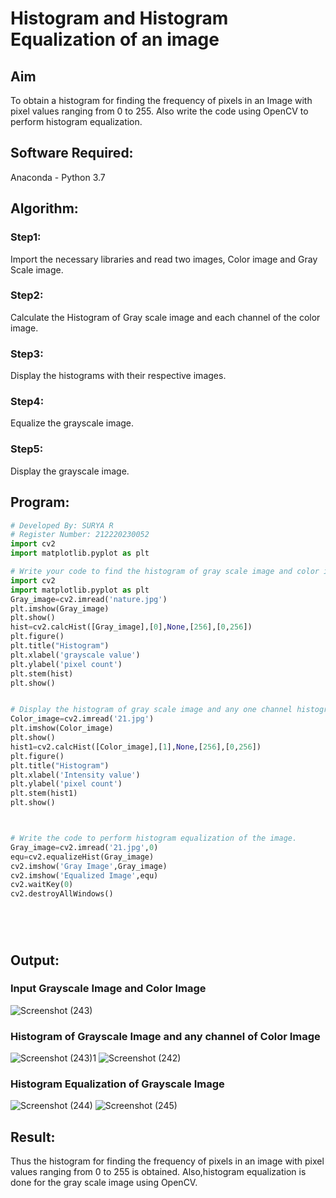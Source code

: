 # Histogram and Histogram Equalization of an image
## Aim
To obtain a histogram for finding the frequency of pixels in an Image with pixel values ranging from 0 to 255. Also write the code using OpenCV to perform histogram equalization.

## Software Required:
Anaconda - Python 3.7

## Algorithm:
### Step1:
Import the necessary libraries and read two images, Color image and Gray Scale image.

### Step2:
Calculate the Histogram of Gray scale image and each channel of the color image.

### Step3:
Display the histograms with their respective images.

### Step4:
Equalize the grayscale image.

### Step5:
Display the grayscale image.


## Program:
```python
# Developed By: SURYA R
# Register Number: 212220230052
import cv2
import matplotlib.pyplot as plt

# Write your code to find the histogram of gray scale image and color image channels.
import cv2
import matplotlib.pyplot as plt
Gray_image=cv2.imread('nature.jpg')
plt.imshow(Gray_image)
plt.show()
hist=cv2.calcHist([Gray_image],[0],None,[256],[0,256])
plt.figure()
plt.title("Histogram")
plt.xlabel('grayscale value')
plt.ylabel('pixel count')
plt.stem(hist)
plt.show()


# Display the histogram of gray scale image and any one channel histogram from color image
Color_image=cv2.imread('21.jpg')
plt.imshow(Color_image)
plt.show()
hist1=cv2.calcHist([Color_image],[1],None,[256],[0,256])
plt.figure()
plt.title("Histogram")
plt.xlabel('Intensity value')
plt.ylabel('pixel count')
plt.stem(hist1)
plt.show()



# Write the code to perform histogram equalization of the image. 
Gray_image=cv2.imread('21.jpg',0)
equ=cv2.equalizeHist(Gray_image)
cv2.imshow('Gray Image',Gray_image)
cv2.imshow('Equalized Image',equ)
cv2.waitKey(0)
cv2.destroyAllWindows()






```
## Output:
### Input Grayscale Image and Color Image
![Screenshot (243)](https://user-images.githubusercontent.com/75236145/164978581-b392bf76-6094-4ef0-a32a-4b8bbeb7b20a.png)


### Histogram of Grayscale Image and any channel of Color Image
![Screenshot (243)1](https://user-images.githubusercontent.com/75236145/164978585-c5a447ed-7d92-4367-a784-fb1cd953020e.png)
![Screenshot (242)](https://user-images.githubusercontent.com/75236145/164978590-ec40bc61-9dce-4843-b197-83eddde104fd.png)


### Histogram Equalization of Grayscale Image
![Screenshot (244)](https://user-images.githubusercontent.com/75236145/164978823-61d9f86c-0e8e-4c6f-a914-f81f50ce97fd.png)
![Screenshot (245)](https://user-images.githubusercontent.com/75236145/164978828-4206e880-f6aa-466b-ab9a-fc6570d8950d.png)


## Result: 
Thus the histogram for finding the frequency of pixels in an image with pixel values ranging from 0 to 255 is obtained. Also,histogram equalization is done for the gray scale image using OpenCV.
